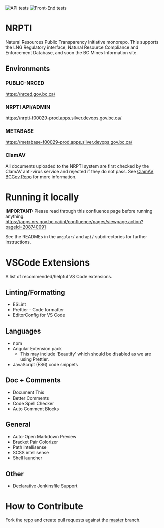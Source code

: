 ![API tests](https://github.com/bcgov/NRPTI/workflows/API%20tests/badge.svg) ![Front-End tests](https://github.com/bcgov/NRPTI/workflows/Front-End%20tests/badge.svg)

# NRPTI

Natural Resources Public Transparency Initiative monorepo.  This supports the LNG Regulatory interface, Natural Resource Compliance and Enforcement Database, and soon the BC Mines Information site.

## Environments

### PUBLIC-NRCED
https://nrced.gov.bc.ca/

### NRPTI API/ADMIN
https://nrpti-f00029-prod.apps.silver.devops.gov.bc.ca/
  
### METABASE
https://metabase-f00029-prod.apps.silver.devops.gov.bc.ca/

### ClamAV
All documents uploaded to the NRPTI system are first checked by the ClamAV anti-virus service and rejected if they do not pass.  See [ClamAV BCGov Repo](https://github.com/bcgov/clamav) for more information.

# Running it locally

**IMPORTANT:** Please read through this confluence page before running anything.
https://apps.nrs.gov.bc.ca/int/confluence/pages/viewpage.action?pageId=208740091

See the READMEs in the `angular/` and `api/` subdirectories for further instructions.

# VSCode Extensions

A list of recommended/helpful VS Code extensions.

## Linting/Formatting

- ESLint
- Prettier - Code formatter
- EditorConfig for VS Code

## Languages

- npm
- Angular Extension pack
  - This may include 'Beautify' which should be disabled as we are using Prettier.
- JavaScript (ES6) code snippets

## Doc + Comments

- Document This
- Better Comments
- Code Spell Checker
- Auto Comment Blocks

## General

- Auto-Open Markdown Preview
- Bracket Pair Colorizer
- Path intellisense
- SCSS intellisense
- Shell launcher

## Other

- Declarative Jenkinsfile Support

# How to Contribute

Fork the [repo](https://github.com/bcgov/NRPTI) and create pull requests against the [master](https://github.com/bcgov/NRPTI/tree/master) branch.

